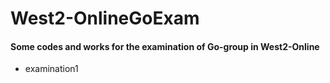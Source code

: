 # West2-OnlineGoExam
#### Some codes and works for the examination of Go-group in West2-Online
- examination1
